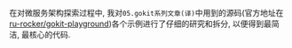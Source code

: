 在对微服务架构探索过程中, 我对`05.gokit系列文章(译)`中用到的源码(官方地址在[ru-rocker/gokit-playground](https://github.com/ru-rocker/gokit-playground))各个示例进行了仔细的研究和拆分, 以便得到最简洁, 最核心的代码.
